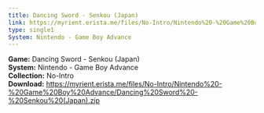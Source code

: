 ```yaml
---
title: Dancing Sword - Senkou (Japan)
link: https://myrient.erista.me/files/No-Intro/Nintendo%20-%20Game%20Boy%20Advance/Dancing%20Sword%20-%20Senkou%20(Japan).zip
type: single1
System: Nintendo - Game Boy Advance
---
```

<b>Game:</b> Dancing Sword - Senkou (Japan)<br>
<b>System:</b> Nintendo - Game Boy Advance<br>
<b>Collection:</b> No-Intro<br>
<b>Download:</b> https://myrient.erista.me/files/No-Intro/Nintendo%20-%20Game%20Boy%20Advance/Dancing%20Sword%20-%20Senkou%20(Japan).zip